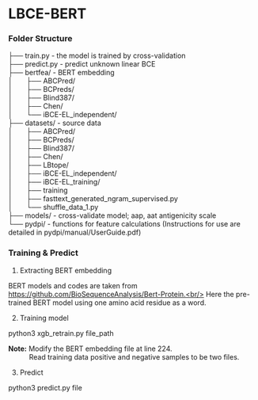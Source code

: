 # LBCE-BERT

<h3>Folder Structure</h3>
├── train.py - the model is trained by cross-validation<br/>
├── predict.py - predict unknown linear BCE<br/>
├── bertfea/ - BERT embedding<br/> 
│&emsp;&emsp;├── ABCPred/<br/>
│&emsp;&emsp;├── BCPreds/<br/>
│&emsp;&emsp;├── Blind387/<br/>
│&emsp;&emsp;├── Chen/<br/>
│&emsp;&emsp;└── iBCE-EL_independent/<br/>
├── datasets/ - source data<br/>
│&emsp;&emsp;├── ABCPred/<br/>
│&emsp;&emsp;├── BCPreds/<br/>
│&emsp;&emsp;├── Blind387/<br/>
│&emsp;&emsp;├── Chen/<br/>
│&emsp;&emsp;├── LBtope/<br/>
│&emsp;&emsp;├── iBCE-EL_independent/<br/>
│&emsp;&emsp;├── iBCE-EL_training/<br/>
│&emsp;&emsp;├── training<br/>
│&emsp;&emsp;├── fasttext_generated_ngram_supervised.py<br/>
│&emsp;&emsp;└── shuffle_data_1.py<br/>
├── models/ - cross-validate model; aap, aat antigenicity scale<br/> 
└── pydpi/ - functions for feature calculations (Instructions for use are detailed in pydpi/manual/UserGuide.pdf)<br/>

<h3>Training & Predict</h3>
    
1. Extracting BERT embedding

BERT models and codes are taken from https://github.com/BioSequenceAnalysis/Bert-Protein.<br/>
Here the pre-trained BERT model using one amino acid residue as a word.

2. Training model

python3 xgb_retrain.py  file_path </br>

<strong>Note:</strong>  Modify the BERT embedding file at line 224.</br>
&emsp;&emsp;&emsp;Read training data positive and negative samples to be two files.</br>

3. Predict

python3 predict.py  file
